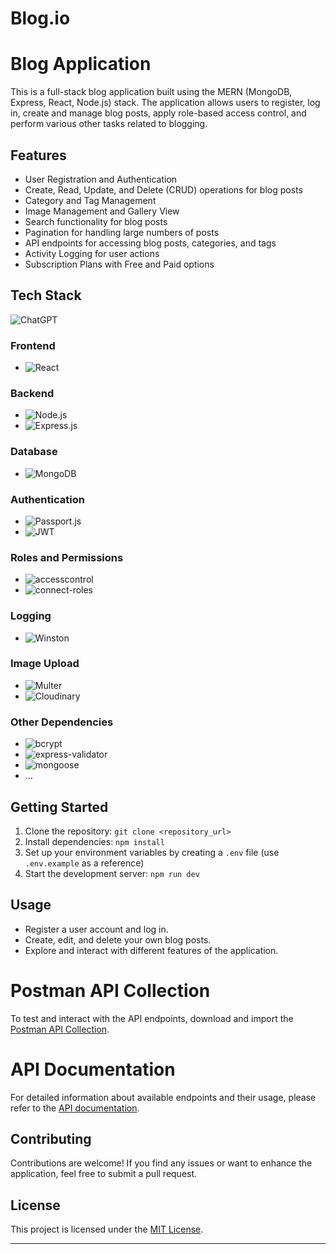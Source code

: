 # Blog.io
# Blog Application

This is a full-stack blog application built using the MERN (MongoDB, Express, React, Node.js) stack. The application allows users to register, log in, create and manage blog posts, apply role-based access control, and perform various other tasks related to blogging.

## Features

- User Registration and Authentication
- Create, Read, Update, and Delete (CRUD) operations for blog posts
- Category and Tag Management
- Image Management and Gallery View
- Search functionality for blog posts
- Pagination for handling large numbers of posts
- API endpoints for accessing blog posts, categories, and tags
- Activity Logging for user actions
- Subscription Plans with Free and Paid options


## Tech Stack
![ChatGPT](https://img.shields.io/badge/chatGPT-74aa9c?style=for-the-badge&logo=openai&logoColor=white)

### Frontend
- ![React](https://img.shields.io/badge/React-%2361dafb.svg?style=for-the-badge&logo=react&logoColor=white)

### Backend
- ![Node.js](https://img.shields.io/badge/Node.js-%23339933.svg?style=for-the-badge&logo=node.js&logoColor=white)
- ![Express.js](https://img.shields.io/badge/Express.js-%23404d59.svg?style=for-the-badge)

### Database
- ![MongoDB](https://img.shields.io/badge/MongoDB-%234ea94b.svg?style=for-the-badge&logo=mongodb&logoColor=white)

### Authentication
- ![Passport.js](https://img.shields.io/badge/Passport.js-%23333333.svg?style=for-the-badge)
- ![JWT](https://img.shields.io/badge/JWT-%23000000.svg?style=for-the-badge&logo=json-web-tokens)

### Roles and Permissions
- ![accesscontrol](https://img.shields.io/badge/accesscontrol-%23008f8f.svg?style=for-the-badge)
- ![connect-roles](https://img.shields.io/badge/connect--roles-%233a3a3a.svg?style=for-the-badge)

### Logging
- ![Winston](https://img.shields.io/badge/Winston-%23366c91.svg?style=for-the-badge)

### Image Upload
- ![Multer](https://img.shields.io/badge/Multer-%238cc84b.svg?style=for-the-badge)
- ![Cloudinary](https://img.shields.io/badge/Cloudinary-%230070cc.svg?style=for-the-badge)

### Other Dependencies
- ![bcrypt](https://img.shields.io/badge/bcrypt-%2399925b.svg?style=for-the-badge)
- ![express-validator](https://img.shields.io/badge/express--validator-%23cc2927.svg?style=for-the-badge)
- ![mongoose](https://img.shields.io/badge/mongoose-%23880000.svg?style=for-the-badge)
- ...


## Getting Started

1. Clone the repository: `git clone <repository_url>`
2. Install dependencies: `npm install`
3. Set up your environment variables by creating a `.env` file (use `.env.example` as a reference)
4. Start the development server: `npm run dev`

## Usage

- Register a user account and log in.
- Create, edit, and delete your own blog posts.
- Explore and interact with different features of the application.

  
# Postman API Collection

To test and interact with the API endpoints, download and import the [Postman API Collection](link-to-postman-collection).

# API Documentation

For detailed information about available endpoints and their usage, please refer to the [API documentation](link-to-api-docs).


## Contributing

Contributions are welcome! If you find any issues or want to enhance the application, feel free to submit a pull request.

## License

This project is licensed under the [MIT License](LICENSE).

---
